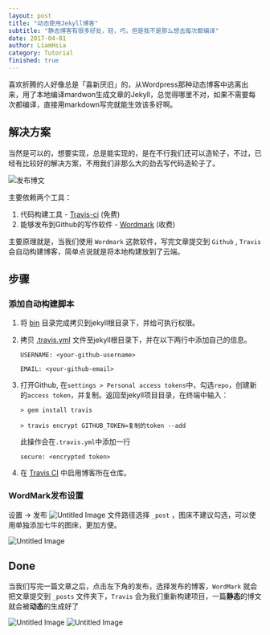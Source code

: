```yaml
---
layout: post
title: "动态使用Jekyll博客"
subtitle: "静态博客有很多好处，轻，巧，但是我不是那么想去每次都编译"
date: 2017-04-01
author: LiamHsia
category: Tutorial
finished: true
---
```


喜欢折腾的人好像总是「喜新厌旧」的，从Wordpress那种动态博客中逃离出来，用了本地编译mardwon生成文章的Jekyll，总觉得哪里不对，如果不需要每次都编译，直接用markdown写完就能生效该多好啊。

## 解决方案

当然是可以的，想要实现，总是能实现的，是在不行我们还可以造轮子，不过，已经有比较好的解决方案，不用我们非那么大的劲去写代码造轮子了。

![发布博文](http://ooyc2y4k2.bkt.clouddn.com/LLWNZ)

主要依赖两个工具：
1. 代码构建工具 - [Travis-ci](https://travis-ci.org/) (免费)
2. 能够发布到Github的写作软件 - [Wordmark](http://wordmarkapp.com/) (收费) 

主要原理就是，当我们使用 `Wordmark` 这款软件，写完文章提交到 `Github` , `Travis` 会自动构建博客，简单点说就是将本地构建放到了云端。

## 步骤
### 添加自动构建脚本
1. 将 [bin](https://github.com/blue7wings/blog/tree/master/bin) 目录完成拷贝到jekyll根目录下，并给可执行权限。
2. 拷贝 [.travis.yml](https://github.com/nielsenramon/kickster/blob/master/snippets/travis/.travis.yml) 文件至jekyll根目录下，并在以下两行中添加自己的信息。

	`
	USERNAME: <your-github-username>
	`

	`
	EMAIL: <your-github-email>
	`
3. 打开Github, 在`settings > Personal access tokens`中，勾选`repo`，创建新的`access token`，并复制。返回至jekyll项目目录，在终端中输入：

	`> gem install travis`
    
	`> travis encrypt GITHUB_TOKEN=复制的token --add`
    
    此操作会在`.travis.yml`中添加一行
    
    `secure: <encrypted token>
    `
4. 在 [Travis CI](https://travis-ci.org/) 中启用博客所在仓库。

### WordMark发布设置
设置 -> 发布
![Untitled Image](http://ooyc2y4k2.bkt.clouddn.com/kvz1A)
文件路径选择 `_post` ，图床不建议勾选，可以使用单独添加七牛的图床，更加方便。

![Untitled Image](http://ooyc2y4k2.bkt.clouddn.com/KO0v0)

## Done
当我们写完一篇文章之后，点击左下角的发布，选择发布的博客，`WordMark` 就会把文章提交到 `_posts` 文件夹下，`Travis` 会为我们重新构建项目，一篇**静态**的博文就会被**动态**的生成好了

![Untitled Image](http://ooyc2y4k2.bkt.clouddn.com/7hKqs)
![Untitled Image](http://ooyc2y4k2.bkt.clouddn.com/Jdehs)